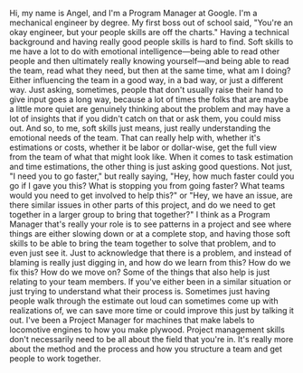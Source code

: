 Hi, my name is Angel, and I'm a Program Manager at Google. I'm a mechanical
engineer by degree. My first boss out of school said, "You're an okay engineer,
but your people skills are off the charts." Having a technical background and
having really good people skills is hard to find. Soft skills to me have a lot
to do with emotional intelligence—being able to read other people and then
ultimately really knowing yourself—and being able to read the team, read what
they need, but then at the same time, what am I doing? Either influencing the
team in a good way, in a bad way, or just a different way. Just asking,
sometimes, people that don't usually raise their hand to give input goes a long
way, because a lot of times the folks that are maybe a little more quiet are
genuinely thinking about the problem and may have a lot of insights that if you
didn't catch on that or ask them, you could miss out. And so, to me, soft skills
just means, just really understanding the emotional needs of the team. That can
really help with, whether it's estimations or costs, whether it be labor or
dollar-wise, get the full view from the team of what that might look like. When
it comes to task estimation and time estimations, the other thing is just asking
good questions. Not just, "I need you to go faster," but really saying, "Hey,
how much faster could you go if I gave you this? What is stopping you from going
faster? What teams would you need to get involved to help this?" or "Hey, we
have an issue, are there similar issues in other parts of this project, and do
we need to get together in a larger group to bring that together?" I think as a
Program Manager that's really your role is to see patterns in a project and see
where things are either slowing down or at a complete stop, and having those
soft skills to be able to bring the team together to solve that problem, and to
even just see it. Just to acknowledge that there is a problem, and instead of
blaming is really just digging in, and how do we learn from this? How do we fix
this?  How do we move on? Some of the things that also help is just relating to
your team members. If you've either been in a similar situation or just trying
to understand what their process is. Sometimes just having people walk through
the estimate out loud can sometimes come up with realizations of, we can save
more time or could improve this just by talking it out. I've been a Project
Manager for machines that make labels to locomotive engines to how you make
plywood. Project management skills don't necessarily need to be all about the
field that you're in. It's really more about the method and the process and how
you structure a team and get people to work together.